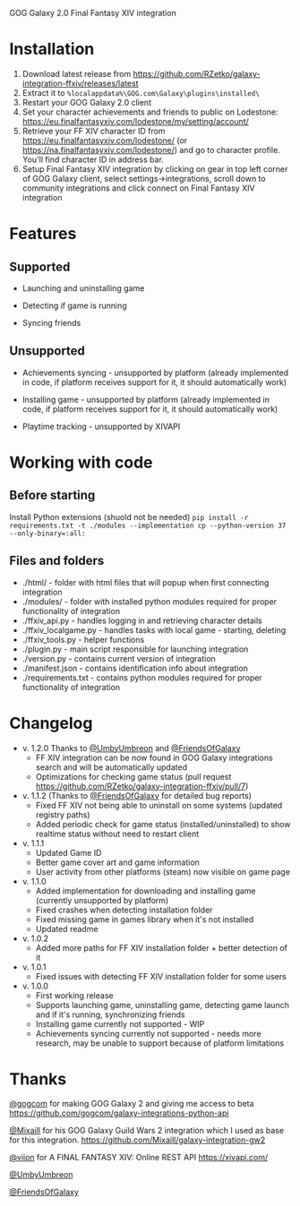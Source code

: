 GOG Galaxy 2.0 Final Fantasy XIV integration

# Installation

1. Download latest release from https://github.com/RZetko/galaxy-integration-ffxiv/releases/latest
2. Extract it to `%localappdata%\GOG.com\Galaxy\plugins\installed\`
3. Restart your GOG Galaxy 2.0 client 
4. Set your character achievements and friends to public on Lodestone: https://eu.finalfantasyxiv.com/lodestone/my/setting/account/
5. Retrieve your FF XIV character ID from https://eu.finalfantasyxiv.com/lodestone/ (or https://na.finalfantasyxiv.com/lodestone/) and go to character profile. You'll find character ID in address bar.
6. Setup Final Fantasy XIV integration by clicking on gear in top left corner of GOG Galaxy client, select settings->integrations, scroll 
down to community integrations and click connect on Final Fantasy XIV integration

# Features

## Supported

* Launching and uninstalling game

* Detecting if game is running

* Syncing friends

## Unsupported

* Achievements syncing - unsupported by platform (already implemented in code, if platform receives support for it, it should automatically work)

* Installing game - unsupported by platform (already implemented in code, if platform receives support for it, it should automatically work)

* Playtime tracking - unsupported by XIVAPI

# Working with code

## Before starting
Install Python extensions (shuold not be needed) `pip install -r requirements.txt -t ./modules --implementation cp --python-version 37 --only-binary=:all:`

## Files and folders
* ./html/ - folder with html files that will popup when first connecting integration
* ./modules/ - folder with installed python modules required for proper functionality of integration
* ./ffxiv_api.py - handles logging in and retrieving character details
* ./ffxiv_localgame.py - handles tasks with local game - starting, deleting
* ./ffxiv_tools.py - helper functions
* ./plugin.py - main script responsible for launching integration
* ./version.py - contains current version of integration
* ./manifest.json - contains identification info about integration
* ./requirements.txt - contains python modules required for proper functionality of integration
    
# Changelog
* v. 1.2.0 Thanks to [@UmbyUmbreon](https://github.com/UmbyUmbreon) and [@FriendsOfGalaxy](https://github.com/FriendsOfGalaxy)
   * FF XIV integration can be now found in GOG Galaxy integrations search and will be automatically updated
   * Optimizations for checking game status (pull request https://github.com/RZetko/galaxy-integration-ffxiv/pull/7) 
* v. 1.1.2 (Thanks to [@FriendsOfGalaxy](https://github.com/FriendsOfGalaxy) for detailed bug reports)
   * Fixed FF XIV not being able to uninstall on some systems (updated registry paths)
   * Added periodic check for game status (installed/uninstalled) to show realtime status without need to restart client
* v. 1.1.1
   * Updated Game ID
   * Better game cover art and game information
   * User activity from other platforms (steam) now visible on game page 
* v. 1.1.0
   * Added implementation for downloading and installing game (currently unsupported by platform)
   * Fixed crashes when detecting installation folder
   * Fixed missing game in games library when it's not installed
   * Updated readme
* v. 1.0.2
   * Added more paths for FF XIV installation folder + better detection of it 
* v. 1.0.1
   * Fixed issues with detecting FF XIV installation folder for some users
* v. 1.0.0
   * First working release 
   * Supports launching game, uninstalling game, detecting game launch and if it's running, synchronizing friends
   * Installing game currently not supported - WIP
   * Achievements syncing currently not supported - needs more research, may be unable to support because of platform limitations

# Thanks

[@gogcom](https://github.com/gogcom) for making GOG Galaxy 2 and giving me access to beta 
https://github.com/gogcom/galaxy-integrations-python-api

[@Mixaill](https://github.com/Mixaill) for his GOG Galaxy Guild Wars 2 integration which I used as base for this integration. https://github.com/Mixaill/galaxy-integration-gw2

[@viion](https://twitter.com/viion) for A FINAL FANTASY XIV: Online REST API https://xivapi.com/

[@UmbyUmbreon](https://github.com/UmbyUmbreon)

[@FriendsOfGalaxy](https://github.com/FriendsOfGalaxy)